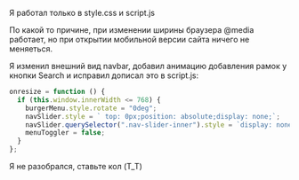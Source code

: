 Я работал только в style.css и script.js

По какой то причине, при изменении ширины браузера @media работает, но при открытии мобильной версии сайта ничего не меняеться.

Я изменил внешний вид navbar, добавил анимацию добавления рамок у кнопки Search и исправил дописал это в script.js:

```javascript
onresize = function () {
  if (this.window.innerWidth <= 768) {
    burgerMenu.style.rotate = "0deg";
    navSlider.style = ` top: 0px;position: absolute;display: none;`;
    navSlider.querySelector(".nav-slider-inner").style = `display: none;`;
    menuToggler = false;
  }
};
```

Я не разобрался, ставьте кол (T_T)

